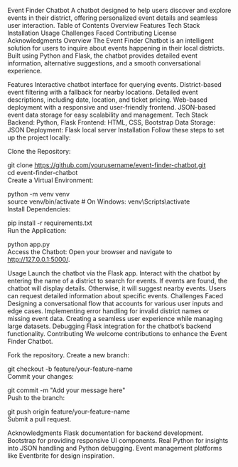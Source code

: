 Event Finder Chatbot
A chatbot designed to help users discover and explore events in their district, offering personalized event details and seamless user interaction.
Table of Contents
Overview
Features
Tech Stack
Installation
Usage
Challenges Faced
Contributing
License
Acknowledgments
Overview
The Event Finder Chatbot is an intelligent solution for users to inquire about events happening in their local districts. Built using Python and Flask, the chatbot provides detailed event information, alternative suggestions, and a smooth conversational experience.

Features
Interactive chatbot interface for querying events.
District-based event filtering with a fallback for nearby locations.
Detailed event descriptions, including date, location, and ticket pricing.
Web-based deployment with a responsive and user-friendly frontend.
JSON-based event data storage for easy scalability and management.
Tech Stack
Backend: Python, Flask
Frontend: HTML, CSS, Bootstrap
Data Storage: JSON
Deployment: Flask local server
Installation
Follow these steps to set up the project locally:

Clone the Repository:

git clone https://github.com/yourusername/event-finder-chatbot.git  
cd event-finder-chatbot  
Create a Virtual Environment:


python -m venv venv  
source venv/bin/activate  # On Windows: venv\Scripts\activate  
Install Dependencies:


pip install -r requirements.txt  
Run the Application:


python app.py  
Access the Chatbot:
Open your browser and navigate to http://127.0.0.1:5000/.

Usage
Launch the chatbot via the Flask app.
Interact with the chatbot by entering the name of a district to search for events.
If events are found, the chatbot will display details. Otherwise, it will suggest nearby events.
Users can request detailed information about specific events.
Challenges Faced
Designing a conversational flow that accounts for various user inputs and edge cases.
Implementing error handling for invalid district names or missing event data.
Creating a seamless user experience while managing large datasets.
Debugging Flask integration for the chatbot’s backend functionality.
Contributing
We welcome contributions to enhance the Event Finder Chatbot.

Fork the repository.
Create a new branch:

git checkout -b feature/your-feature-name  
Commit your changes:

git commit -m "Add your message here"  
Push to the branch:

git push origin feature/your-feature-name  
Submit a pull request.


Acknowledgments
Flask documentation for backend development.
Bootstrap for providing responsive UI components.
Real Python for insights into JSON handling and Python debugging.
Event management platforms like Eventbrite for design inspiration.
